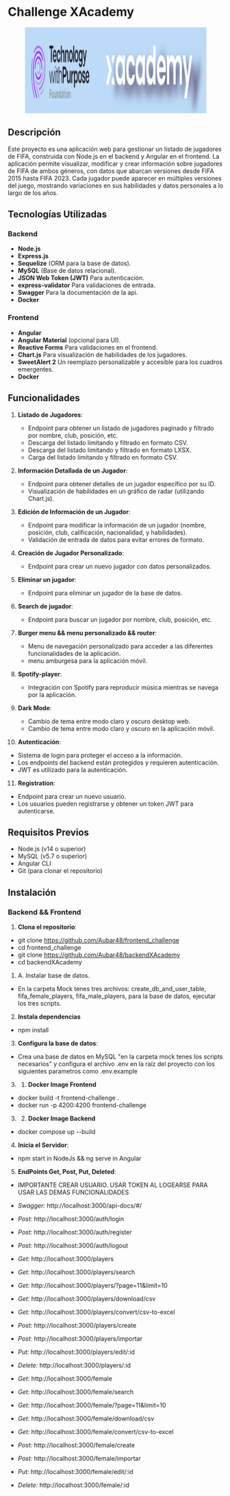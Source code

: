 # Challenge XAcademy
<figure><img src="./mock/Santex.png" alt="logo" style="height: 200px;"></figure>

## Descripción

Este proyecto es una aplicación web para gestionar un listado de jugadores de FIFA, construida con Node.js en el backend y Angular en el frontend. La aplicación permite visualizar, modificar y crear información sobre jugadores de FIFA de ambos géneros, con datos que abarcan versiones desde FIFA 2015 hasta FIFA 2023. Cada jugador puede aparecer en múltiples versiones del juego, mostrando variaciones en sus habilidades y datos personales a lo largo de los años.

## Tecnologías Utilizadas

### Backend
- **Node.js**
- **Express.js**
- **Sequelize** (ORM para la base de datos).
- **MySQL** (Base de datos relacional).
- **JSON Web Token (JWT)** Para autenticación.
- **express-validator** Para validaciones de entrada.
- **Swagger** Para la documentación de la api.
- **Docker**

### Frontend
- **Angular**
- **Angular Material** (opcional para UI).
- **Reactive Forms** Para validaciones en el frontend.
- **Chart.js** Para visualización de habilidades de los jugadores.
- **SweetAlert 2** Un reemplazo personalizable y accesible para los cuadros emergentes.
- **Docker** 

## Funcionalidades

1. **Listado de Jugadores**:
   - Endpoint para obtener un listado de jugadores paginado y filtrado por nombre, club, posición, etc.
   - Descarga del listado limitando y filtrado en formato CSV.
   - Descarga del listado limitando y filtrado en formato LXSX.
   - Carga del listado limitando y filtrado en formato CSV.
   
2. **Información Detallada de un Jugador**:
   - Endpoint para obtener detalles de un jugador específico por su ID.
   - Visualización de habilidades en un gráfico de radar (utilizando Chart.js).

3. **Edición de Información de un Jugador**:
   - Endpoint para modificar la información de un jugador (nombre, posición, club, calificación, nacionalidad, y habilidades).
   - Validación de entrada de datos para evitar errores de formato.

4. **Creación de Jugador Personalizado**:
   - Endpoint para crear un nuevo jugador con datos personalizados.

5. **Eliminar un jugador**:  
   - Endpoint para eliminar un jugador de la base de datos.

6. **Search de jugador**:
   - Endpoint para buscar un jugador por nombre, club, posición, etc.

7. **Burger menu && menu personalizado && router**:
   - Menu de navegación personalizado para acceder a las diferentes funcionalidades de la aplicación. 
   - menu amburgesa para la aplicación móvil.

8. **Spotify-player**:
   - Integración con Spotify para reproducir música mientras se navega por la aplicación.

9. **Dark Mode**:
   - Cambio de tema entre modo claro y oscuro desktop web.
   - Cambio de tema entre modo claro y oscuro en la aplicación móvil.

10. **Autenticación**:
   - Sistema de login para proteger el acceso a la información.
   - Los endpoints del backend están protegidos y requieren autenticación.
   - JWT es utilizado para la autenticación.

11. **Registration**:
   - Endpoint para crear un nuevo usuario.
   - Los usuarios pueden registrarse y obtener un token JWT para autenticarse.


## Requisitos Previos

- Node.js (v14 o superior)
- MySQL (v5.7 o superior)
- Angular CLI
- Git (para clonar el repositorio)

## Instalación

### Backend && Frontend

1. **Clona el repositorio**:

-   git clone https://github.com/Aubar48/frontend_challenge
-   cd frontend_challenge
-   git clone https://github.com/Aubar48/backendXAcademy
-   cd backendXAcademy

1. A. Instalar base de datos.
- En la carpeta Mock tenes tres archivos: create_db_and_user_table, fifa_female_players,
fifa_male_players, para la base de datos, ejecutar los tres scripts.


2. **Instala dependencias**

- npm install

3.  **Configura la base de datos**:

- Crea una base de datos en MySQL "en la carpeta mock tenes los scripts necesarios" y configura el archivo .env en la raíz del proyecto con los siguientes parametros como .env.example

3. 1. **Docker Image Frontend**

- docker build -t frontend-challenge .
- docker run -p 4200:4200 frontend-challenge

3. 2. **Docker Image Backend**

- docker compose up --build

4. **Inicia el Servidor**: 

- npm start in NodeJs && ng serve in Angular

5. **EndPoints Get, Post, Put, Deleted**:
- IMPORTANTE CREAR USUARIO. USAR TOKEN AL LOGEARSE PARA USAR LAS DEMAS FUNCIONALIDADES 

- *Swagger:* http://localhost:3000/api-docs/#/

- *Post:* http://localhost:3000/auth/login
- *Post:* http://localhost:3000/auth/register
- *Post:* http://localhost:3000/auth/logout

- *Get:* http://localhost:3000/players
- *Get:* http://localhost:3000/players/search
- *Get:* http://localhost:3000/players/?page=11&limit=10
- *Get:* http://localhost:3000/players/download/csv
- *Get:* http://localhost:3000/players/convert/csv-to-excel
- *Post:* http://localhost:3000/players/create
- *Post:* http://localhost:3000/players/importar
- *Put:* http://localhost:3000/players/edit/:id
- *Delete:* http://localhost:3000/players/:id

- *Get:* http://localhost:3000/female
- *Get:* http://localhost:3000/female/search
- *Get:* http://localhost:3000/female/?page=11&limit=10
- *Get:* http://localhost:3000/female/download/csv
- *Get:* http://localhost:3000/female/convert/csv-to-excel
- *Post:* http://localhost:3000/female/create
- *Post:* http://localhost:3000/female/importar
- *Put:* http://localhost:3000/female/edit/:id
- *Delete:* http://localhost:3000/female/:id